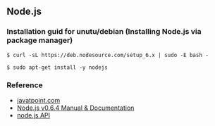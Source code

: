 ## Node.js

### Installation guid for unutu/debian (Installing Node.js via package manager)

  `$ curl -sL https://deb.nodesource.com/setup_6.x | sudo -E bash -`
  
  `$ sudo apt-get install -y nodejs`
 
### Reference
  * [javatpoint.com](https://www.javatpoint.com/nodejs-tutorial)
  * [Node.js v0.6.4 Manual & Documentation](https://millermedeiros.github.io/mdoc/examples/node_api/doc/index.html)
  * [node.js API](https://nodejs.org/dist/latest-v6.x/docs/api/)
  
